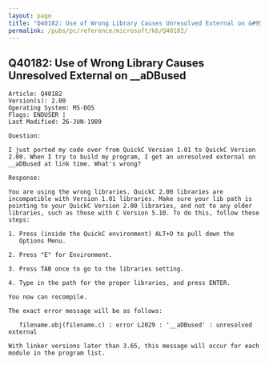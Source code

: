 ```yaml
---
layout: page
title: "Q40182: Use of Wrong Library Causes Unresolved External on &#95;&#95;aDBused"
permalink: /pubs/pc/reference/microsoft/kb/Q40182/
---
```


## Q40182: Use of Wrong Library Causes Unresolved External on &#95;&#95;aDBused

	Article: Q40182
	Version(s): 2.00
	Operating System: MS-DOS
	Flags: ENDUSER |
	Last Modified: 26-JUN-1989
	
	Question:
	
	I just ported my code over from QuickC Version 1.01 to QuickC Version
	2.00. When I try to build my program, I get an unresolved external on
	__aDBused at link time. What's wrong?
	
	Response:
	
	You are using the wrong libraries. QuickC 2.00 libraries are
	incompatible with Version 1.01 libraries. Make sure your lib path is
	pointing to your QuickC Version 2.00 libraries, and not to any older
	libraries, such as those with C Version 5.10. To do this, follow these
	steps:
	
	1. Press (inside the QuickC environment) ALT+O to pull down the
	   Options Menu.
	
	2. Press "E" for Environment.
	
	3. Press TAB once to go to the libraries setting.
	
	4. Type in the path for the proper libraries, and press ENTER.
	
	You now can recompile.
	
	The exact error message will be as follows:
	
	   filename.obj(filename.c) : error L2029 : '__aDBused' : unresolved external
	
	With linker versions later than 3.65, this message will occur for each
	module in the program list.
